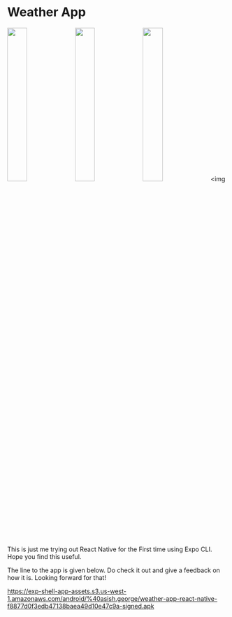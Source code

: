 # Weather App

<img src="https://github.com/Mehdi-KHALFALLAH/weather-app-main/assets/1.jpg" width="30%"></img> <img src="https://github.com/Mehdi-KHALFALLAH/weather-app-main/assets/2.jpg" width="30%"></img> <img src="https://github.com/Mehdi-KHALFALLAH/weather-app-main/assets/3.jpg" width="30%"></img> <img 


This is just me trying out React Native for the First time using Expo CLI. 
Hope you find this useful. 

The line to the app is given below. Do check it out and give a feedback on how it is. Looking forward for that!

https://exp-shell-app-assets.s3.us-west-1.amazonaws.com/android/%40asish.george/weather-app-react-native-f8877d0f3edb47138baea49d10e47c9a-signed.apk

